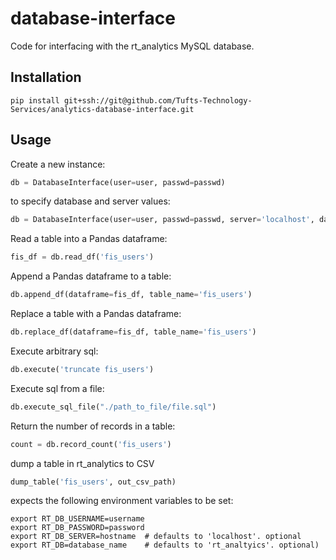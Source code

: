# database-interface

Code for interfacing with the rt_analytics MySQL database.

## Installation

```
pip install git+ssh://git@github.com/Tufts-Technology-Services/analytics-database-interface.git

```

## Usage

Create a new instance:

```python
db = DatabaseInterface(user=user, passwd=passwd)
```

to specify database and server values:
```python
db = DatabaseInterface(user=user, passwd=passwd, server='localhost', database='rt_analytics')  # defaults shown
```


Read a table into a Pandas dataframe:
```python
fis_df = db.read_df('fis_users')
```

Append a Pandas dataframe to a table:
```python
db.append_df(dataframe=fis_df, table_name='fis_users')

```

Replace a table with a Pandas dataframe:
```python
db.replace_df(dataframe=fis_df, table_name='fis_users')

```

Execute arbitrary sql:
```python
db.execute('truncate fis_users')
```

Execute sql from a file:
```python
db.execute_sql_file("./path_to_file/file.sql")
```

Return the number of records in a table:
```python
count = db.record_count('fis_users')
```

dump a table in rt_analytics to CSV
```python
dump_table('fis_users', out_csv_path)
```

expects the following environment variables to be set:
```shell
export RT_DB_USERNAME=username
export RT_DB_PASSWORD=password
export RT_DB_SERVER=hostname  # defaults to 'localhost'. optional
export RT_DB=database_name    # defaults to 'rt_analtyics'. optional)
```



